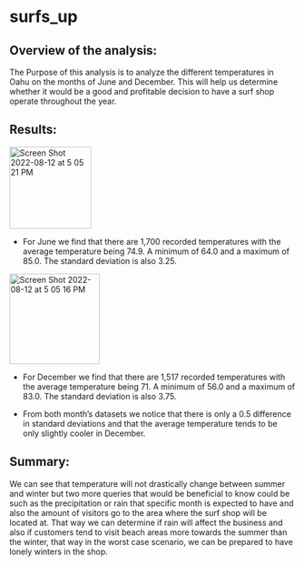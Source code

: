 # surfs_up

## Overview of the analysis:
The Purpose of this analysis is to analyze the different temperatures in Oahu on the months of June and December. This will help us determine whether it would be a good and profitable decision to have a surf shop operate throughout the year. 
 

## Results: 
<img width="144" alt="Screen Shot 2022-08-12 at 5 05 21 PM" src="https://user-images.githubusercontent.com/104862099/184460125-ade15ab1-b38a-47f1-9a08-2ff42a830443.png">

- For June we find that there are 1,700 recorded temperatures with the average temperature being 74.9. A minimum of 64.0 and a maximum of 85.0. The standard deviation is also 3.25.

<img width="159" alt="Screen Shot 2022-08-12 at 5 05 16 PM" src="https://user-images.githubusercontent.com/104862099/184460102-8df20759-221d-42d8-9ea1-cceb06d28c90.png">

- For December we find that there are 1,517 recorded temperatures with the average temperature being 71. A minimum of 56.0 and a maximum of 83.0. The standard deviation is also 3.75.

- From both month’s datasets we notice that there is only a 0.5 difference in standard deviations and that the average temperature tends to be only slightly cooler in December. 


## Summary:
We can see that temperature will not drastically change between summer and winter but two more queries that would be beneficial to know could be such as the precipitation or rain that specific month is expected to have and also the amount of visitors go to the area where the surf shop will be located at. That way we can determine if rain will affect the business and also if customers tend to visit beach areas more towards the summer than the winter, that way in the worst case scenario, we can be prepared to have lonely winters in the shop.
